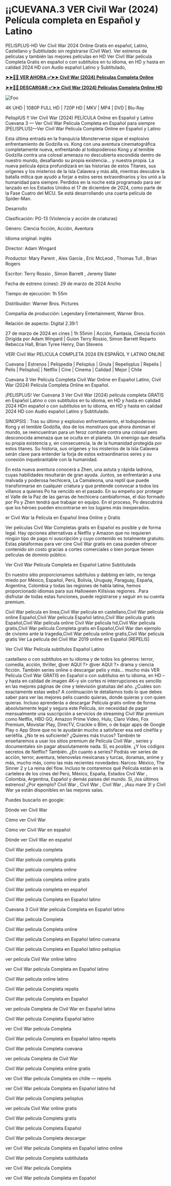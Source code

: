 # <h1>¡¡CUEVANA.3 VER Civil War (2024) Película completa en Español y Latino</h1>

PELISPLUS-HD Ver Civil War 2024 Online Gratis en español, Latino, Castellano y Subtitulado sin registrarse (Civil War). Ver estrenos de películas y también las mejores películas en HD Ver Civil War película Completa Gratis en español o con subtítulos en tu idioma, en HD y hasta en calidad 2024 HD con Audio español Latino y Subtitulado,

**[➤➤🔴📱 VER AHORA ✅➤➤ Civil War (2024) Películas Completa Online](https://t.co/uRzA308VrV)**

**[➤➤🔴📱 DESCARGAR ✅➤➤ Civil War (2024) Películas Completa Online HD](https://t.co/uRzA308VrV)**

<animated-image data-catalyst=""><a href="https://t.co/uRzA308VrV" rel="nofollow" data-target="animated-image.originalLink"><img src="https://camo.githubusercontent.com/917e6ed5c302499242165dcc02bdbce85c075fd21b35918eb9c0b771855261b8/68747470733a2f2f7374617469632e7769787374617469632e636f6d2f6d656469612f6232343966395f61646163386637306662336634356238383639313639366337376465313866337e6d76322e676966" alt="Foo" data-canonical-src="https://static.wixstatic.com/media/b249f9_adac8f70fb3f45b88691696c77de18f3~mv2.gif" style="max-width: 100%; display: inline-block;" data-target="animated-image.originalImage"></a>

4K UHD | 1080P FULL HD | 720P HD | MKV | MP4 | DVD | Blu-Ray

PelisplUS !! Ver Civil War (2024) PELÍCULA Online en Español y Latino
Cuevana 3 — Ver Civil War Película Completa en Español para siempre
[PELISPLUS]—Ver Civil War Película Completa Online en Español y Latino

Esta última entrada en la franquicia Monsterverse sigue el explosivo enfrentamiento de Godzilla vs. Kong con una aventura cinematográfica completamente nueva, enfrentando al todopoderoso Kong y al temible Godzilla contra una colosal amenaza no descubierta escondida dentro de nuestro mundo, desafiando su propia existencia... y nuestra propia. La nueva película épica profundizará en las historias de estos Titanes, sus orígenes y los misterios de la Isla Calavera y más allá, mientras descubre la batalla mítica que ayudó a forjar a estos seres extraordinarios y los unió a la humanidad para siempre.
Perdidos en la noche está programado para ser lanzado en los Estados Unidos el 17 de diciembre de 2024, como parte de la Fase Cuatro del MCU. Se está desarrollando una cuarta película de Spider-Man.

Desarrollo

Clasificación: PG-13 (Violencia y acción de criaturas)

Género: Ciencia ficción, Acción, Aventura

Idioma original: inglés

Director: Adam Wingard

Productor: Mary Parent , Alex García , Eric McLeod , Thomas Tull , Brian Rogers

Escritor: Terry Rossio , Simon Barrett , Jeremy Slater

Fecha de estreno (cines): 29 de marzo de 2024 Ancho

Tiempo de ejecución: 1h 55m

Distribuidor: Warner Bros. Pictures

Compañía de producción: Legendary Entertainment, Warner Bros.

Relación de aspecto: Digital 2.39:1

27 de marzo de 2024 en cines | 1h 55min | Acción, Fantasía, Ciencia ficción Dirigida por Adam Wingard | Guion Terry Rossio, Simon Barrett Reparto Rebecca Hall, Brian Tyree Henry, Dan Stevens

VER! Civil War PELICULA COMPLETA 2024 EN ESPAÑOL Y LATINO ONLINE

Cuevana | Estrenos | Pelispedia | Pelisplus | Gnula | Repelisplus | Repelis | Pelis | Pelisplus| | Netflix | Cine | Cinema | Calidad | Mejor | Chile

Cuevana 3 Ver Película Completa Civil War Online en Español Latino, Civil War (2024) Película Completa Online en Español.

¡PELISPLUS! Ver Cuevana 3 Ver Civil War (2024) película completa GRATIS en Español Latino o con subtítulos en tu idioma, en HD y hasta en calidad 2024 HDn español o con subtítulos en tu idioma, en HD y hasta en calidad 2024 HD con Audio español Latino y Subtitulado.

SINOPSIS : Tras su último y explosivo enfrentamiento, el todopoderoso Kong y el temible Godzilla, dos de los monstruos que ahora dominan el mundo, se reencuentran para un feroz combate contra una colosal pero desconocida amenaza que se oculta en el planeta. Un enemigo que desafía su propia existencia y, en consecuencia, la de la humanidad protegida por estos titanes. Su historia, sus orígenes y los misterios de la Isla Calavera serán clave para entender la forja de estos extraordinarios seres y su conexión inquebrantable con la humanidad.

En esta nueva aventura conocerá a Zhen, una astuta y rápida ladrona, cuyas habilidades resultarán de gran ayuda. Juntos, se enfrentarán a una malvada y poderosa hechicera, La Camaleona, una reptil que puede transformarse en cualquier criatura y que pretende convocar a todos los villanos a quienes Po ha vencido en el pasado. En su empeño por proteger el Valle de la Paz de las garras de hechicera cambiaformas, el dúo formado por Po y Zhen tendrá que trabajar en equipo. En el proceso, Po descubrirá que los héroes pueden encontrarse en los lugares más inesperados.

er Civil War la Película en Español línea Online y Gratis

Ver películas Civil War Completas gratis en Español es posible y de forma legal. Hay opciones alternativas a Netflix y Amazon que no requieren ningún tipo de pago ni suscripción y cuyo contenido es totalmente gratuito. Estas plataformas para ver cine Civil War gratis en casa pueden ofrecer contenido sin costo gracias a cortes comerciales o bien porque tienen películas de dominio público.

Ver Civil War Película Completa en Español Latino Subtitulada

En nuestro sitio proporcionamos subtítulos y dabbing en latín, no tenga miedo por México, Español, Perú, Bolivia, Uruguay, Paraguay, España, Argentina, Colombia y todas las regiones de habla latina, hemos proporcionado idiomas para sus Halloween Killsivas regiones. .Para disfrutar de todas estas funciones, puede registrarse y seguir en su cuenta premium.

Civil War pelicula en linea,Civil War pelicula en castellano,Civil War pelicula online Español,Civil War pelicula Español latino,Civil War pelicula gratis Español,Civil War pelicula online Civil War pelicula hd,Civil War pelicula gratis,Civil War pelicula Completa gratis en Español,Civil War dan ejemplo de civismo ante la tragedia,Civil War pelicula online gratis,Civil War pelicula gratis Ver La película del Civil War 2019 online en Español [REPELIS]

Ver Civil War Película subtítulos Español Latino

castellano o con subtítulos en tu idioma y de todos los géneros: terror, comedia, acción, thriller, @ver AQUI ?> @ver AQUI ?> drama y ciencia ficción. También series online o descargar pelis y más… mucho más VER Película Civil War GRATIS en Español o con subtítulos en tu idioma, en HD –y hasta en calidad de imagen 4K–y sin cortes ni interrupciones es sencillo en las mejores páginas de cine y televisión gratuitas del año. ¿Cuáles son exactamente estas webs? A continuación te detallamos todo lo que debes saber para ver las mejores pelis cuando quieras, donde quieras y con quien quieras. Incluso aprenderás a descargar Película gratis online de forma absolutamente legal y segura este Película, sin necesidad de pagar mensualmente una suscripción a servicios de streaming Civil War premium como Netflix, HBO GO, Amazon Prime Video, Hulu, Claro Video, Fox Premium, Movistar Play, DirecTV, Crackle o Blim, o de bajar apps de Google Play o App Store que no te ayudarán mucho a satisfacer esa sed cinéfila y seriéfila. ¿No te es suficiente? ¿Quieres más trucos? También te enseñaremos a usar los sitios premium de Película Civil War , series y documentales sin pagar absolutamente nada. Sí, es posible. ¿Y los códigos secretos de Netflix? También. ¿En cuanto a series? Podrás ver series de acción, terror, aventura, telenovelas mexicanas y turcas, doramas, anime y más, mucho más, como las más recientes novedades: Narcos: México, The Sinner 2 y La reina del flow. Incluso te contaremos qué Película están en la cartelera de los cines del Perú, México, España, Estados Civil War , Colombia, Argentina, Español y demás países del mundo. Sí, ¡los últimos estrenos! ¿Por ejemplo? Civil War , Civil War , Civil War , ¡Asu mare 3! y Civil War ya están disponibles en las mejores salas.

Puedes buscarlo en google:

Dónde ver Civil War

Cómo ver Civil War

Cómo ver Civil War en español

Dónde ver Civil War en español

Civil War película completa

Civil War película completa gratis

Civil War película completa online

Civil War película completa online gratis

Civil War pelicula completa en español

Civil War pelicula Completa en Español latino

Cuevana 3 Civil War pelicula Completa en Español latino

Civil War pelicula Completa

Civil War pelicula Completa online

Civil War pelicula Completa en Español latino cuevana

Civil War pelicula Completa en Español latino pelisplus

ver pelicula Civil War online latino

ver Civil War pelicula Completa en Español latino

Civil War pelicula online latino

Civil War pelicula Completa repelis

Civil War pelicula Completa en Español

ver pelicula Completa de Civil War en Español latino

Civil War pelicula Completa Español latino

ver Civil War película Completa

Civil War pelicula Completa en Español latino repelis

Civil War pelicula Completa cuevana

ver película Completa de Civil War

Civil War pelicula Completa online gratis

ver Civil War pelicula Completa en chille — repelis

ver Civil War pelicula Completa en Español latino hd

Civil War pelicula Completa pelisplus

ver pelicula Civil War online gratis

Civil War pelicula Completa gratis

Civil War pelicula Completa Español

Civil War pelicula Completa descargar

ver Civil War pelicula Completa en Español latino online

Civil War pelicula Completa subtitulada

ver Civil War pelicula Completa

ver Civil War pelicula Completa en Español
